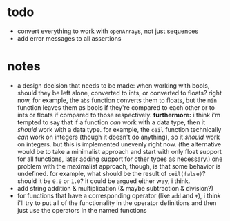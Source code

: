 # todo

- convert everything to work with `openArray`s, not just sequences
- add error messages to all assertions

# notes

- a design decision that needs to be made: when working with bools, should they be left alone, converted to ints, or converted to floats? right now, for example, the `abs` function converts them to floats, but the `min` function leaves them as bools if they're compared to each other or to ints or floats if compared to those respectively. **furthermore:** i think i'm tempted to say that if a function _can_ work with a data type, then it _should_ work with a data type. for example, the `ceil` function technically _can_ work on integers (though it doesn't do anything), so it _should_ work on integers. but this is implemented unevenly right now. (the alternative would be to take a minimalist approach and start with only float support for all functions, later adding support for other types as necessary.) one problem with the maximalist approach, though, is that some behavior is undefined. for example, what should be the result of `ceil(false)`? should it be `0.0` or `1.0`? it could be argued either way, i think.
- add string addition & multiplication (& maybe subtraction & division?)
- for functions that have a corresponding operator (like `add` and `+`), i think i'll try to put all of the functionality in the operator definitions and then just use the operators in the named functions
